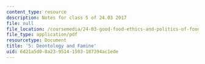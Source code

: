 ```yaml
---
content_type: resource
description: Notes for class 5 of 24.03 2017
file: null
file_location: /coursemedia/24-03-good-food-ethics-and-politics-of-food-spring-2017/6d21a5d08a2395141503187394ac1ede_MIT24_03S17_lec05.pdf
file_type: application/pdf
resourcetype: Document
title: '5: Deontology and Famine'
uid: 6d21a5d0-8a23-9514-1503-187394ac1ede
---
```

